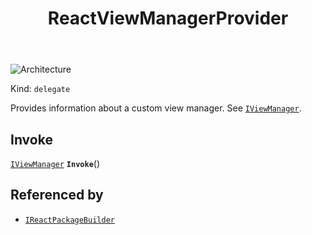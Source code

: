 ﻿---
id: ReactViewManagerProvider
title: ReactViewManagerProvider
---

![Architecture](https://img.shields.io/badge/architecture-old_only-yellow)

Kind: `delegate`

Provides information about a custom view manager. See [`IViewManager`](IViewManager).

## Invoke
[`IViewManager`](IViewManager) **`Invoke`**()

## Referenced by
- [`IReactPackageBuilder`](IReactPackageBuilder)

